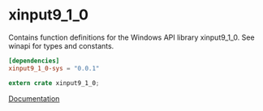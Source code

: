 # xinput9_1_0 #
Contains function definitions for the Windows API library xinput9_1_0. See winapi for types and constants.

```toml
[dependencies]
xinput9_1_0-sys = "0.0.1"
```

```rust
extern crate xinput9_1_0;
```

[Documentation](https://retep998.github.io/doc/xinput9_1_0/)

